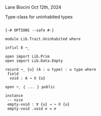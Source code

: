Lane Biocini
Oct 12th, 2024

Type-class for uninhabited types

```

{-# OPTIONS --safe #-}

module Lib.Trait.Uninhabited where

infixl 8 ¬_

open import Lib.Prim
open import Lib.Data.Empty

record ¬_ {u} (A : u type) : u type where
 field
  void : A → 𝟘 {u}

open ¬_ ⦃ ... ⦄ public

instance
 -- nice
 empty-void : ∀ {u} → ¬ 𝟘 {u}
 empty-void .void ∅ = ∅
